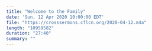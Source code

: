 ```yaml
---
title: "Welcome to the Family"
date: 'Sun, 12 Apr 2020 10:00:00 EDT'
file: "https://crosssermons.cflcn.org/2020-04-12.m4a"
length: "10959582"
duration: "27:40"
summary: ""
---
```

